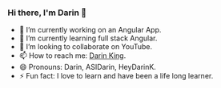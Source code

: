 ### Hi there, I'm Darin 👋

- 🔭 I’m currently working on an Angular App.
- 🌱 I’m currently learning full stack Angular.
- 👯 I’m looking to collaborate on YouTube.
- 📫 How to reach me: [Darin  King](https://www.linkedin.com/in/darinpking/ "Darin").
- 😄 Pronouns: Darin, ASIDarin, HeyDarinK.
- ⚡ Fun fact: I love to learn and have been a life long learner.
<!---*  - 🤔 I’m looking for help with ... "
- 💬 Ask me about ... --->
<!--- ## > Written with [StackEdit](https://stackedit.io/). --->
